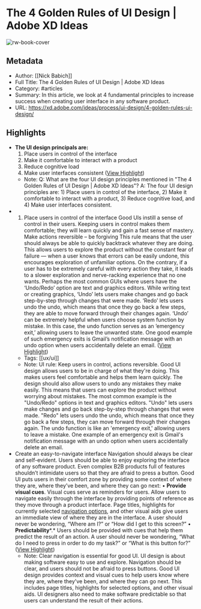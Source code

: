 # The 4 Golden Rules of UI Design | Adobe XD Ideas

![rw-book-cover](https://xd.adobe.com/ideas/wp-content/uploads/2019/10/The-4-Golden-Rules-of-UI-Design-Header.jpg)

## Metadata
- Author: [[Nick Babich]]
- Full Title: The 4 Golden Rules of UI Design | Adobe XD Ideas
- Category: #articles
- Summary: In this article, we look at 4 fundamental principles to increase success when creating user interface in any software product.
- URL: https://xd.adobe.com/ideas/process/ui-design/4-golden-rules-ui-design/

## Highlights
- **The UI design principals are:**
  1. Place users in control of the interface
  2. Make it comfortable to interact with a product
  3. Reduce cognitive load
  4. Make user interfaces consistent ([View Highlight](https://read.readwise.io/read/01hceeyxscec0cvv7a4166sscw))
    - Note: Q: What are the four UI design principles mentioned in "The 4 Golden Rules of UI Design | Adobe XD Ideas"?
      A: The four UI design principles are: 1) Place users in control of the interface, 2) Make it comfortable to interact with a product, 3) Reduce cognitive load, and 4) Make user interfaces consistent.
- 1. Place users in control of the interface
  Good UIs instill a sense of control in their users. Keeping users in control makes them comfortable; they will learn quickly and gain a fast sense of mastery.
  Make actions reversible – be forgiving
  This rule means that the user should always be able to quickly backtrack whatever they are doing. This allows users to explore the product without the constant fear of failure — when a user knows that errors can be easily undone, this encourages exploration of unfamiliar options. On the contrary, if a user has to be extremely careful with every action they take, it leads to a slower exploration and nerve-racking experience that no one wants.
  Perhaps the most common GUIs where users have the ‘Undo/Redo’ option are text and graphics editors. While writing text or creating graphics, ‘Undo’ lets users make changes and go back step-by-step through changes that were made. ‘Redo’ lets users undo the undo, which means that once they go back a few steps, they are able to move forward through their changes again.
  ‘Undo’ can be extremely helpful when users choose system function by mistake. In this case, the undo function serves as an ’emergency exit,’ allowing users to leave the unwanted state. One good example of such emergency exits is Gmail’s notification message with an undo option when users accidentally delete an email. ([View Highlight](https://read.readwise.io/read/01hcef130cjmnftkdz9yjsk2rt))
    - Tags: [[ux/ui]] 
    - Note: UI rule: Keep users in control, actions reversible.
      Good UI design allows users to be in charge of what they're doing. This makes users feel comfortable and helps them learn quickly. The design should also allow users to undo any mistakes they make easily. This means that users can explore the product without worrying about mistakes. The most common example is the "Undo/Redo" options in text and graphics editors. "Undo" lets users make changes and go back step-by-step through changes that were made. "Redo" lets users undo the undo, which means that once they go back a few steps, they can move forward through their changes again. The undo function is like an 'emergency exit,' allowing users to leave a mistake. One example of an emergency exit is Gmail's notification message with an undo option when users accidentally delete an email.
- Create an easy-to-navigate interface
  Navigation should always be clear and self-evident. Users should be able to enjoy exploring the interface of any software product. Even complex B2B products full of features shouldn’t intimidate users so that they are afraid to press a button. Good UI puts users in their comfort zone by providing some context of where they are, where they’ve been, and where they can go next:
  • **Provide visual cues**. Visual cues serve as reminders for users. Allow users to navigate easily through the interface by providing points of reference as they move through a product interface. Page titles, highlights for currently selected [navigation options](https://xd.adobe.com/ideas/process/information-architecture/information-architecture-navigation/), and other visual aids give users an immediate view of where they are in the interface. A user should never be wondering, “Where am I?” or “How did I get to this screen?”
  • **Predictability***.* Users should be provided with cues that help them predict the result of an action. A user should never be wondering, “What do I need to press in order to do my task?” or “What is this button for?” ([View Highlight](https://read.readwise.io/read/01hcef3zzyz9qbsnxnk020pg0q))
    - Note: Clear navigation is essential for good UI.
      UI design is about making software easy to use and explore. Navigation should be clear, and users should not be afraid to press buttons. Good UI design provides context and visual cues to help users know where they are, where they've been, and where they can go next. This includes page titles, highlights for selected options, and other visual aids. UI designers also need to make software predictable so that users can understand the result of their actions.
